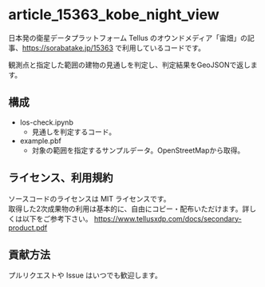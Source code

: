 # article_15363_kobe_night_view

日本発の衛星データプラットフォーム Tellus のオウンドメディア「宙畑」の記事、https://sorabatake.jp/15363 で利用しているコードです。

観測点と指定した範囲の建物の見通しを判定し、判定結果をGeoJSONで返します。

## 構成
- los-check.ipynb
  - 見通しを判定するコード。
- example.pbf
  - 対象の範囲を指定するサンプルデータ。OpenStreetMapから取得。


## ライセンス、利用規約
ソースコードのライセンスは MIT ライセンスです。  
取得した2次成果物の利用は基本的に、自由にコピー・配布いただけます。詳しくは以下をご参考下さい。
https://www.tellusxdp.com/docs/secondary-product.pdf

## 貢献方法
プルリクエストや Issue はいつでも歓迎します。
